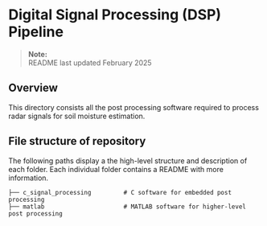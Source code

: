 # Digital Signal Processing (DSP) Pipeline

> __Note:__  
> README last updated February 2025

## Overview

This directory consists all the post processing software required to process radar signals for soil moisture estimation.

## File structure of repository

The following paths display a the high-level structure and description of each folder. Each individual folder contains a README with more information.

```
├── c_signal_processing         # C software for embedded post processing
├── matlab                      # MATLAB software for higher-level post processing
```